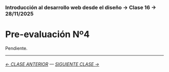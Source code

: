 ### Introducción al desarrollo web desde el diseño → Clase 16 → 28/11/2025

# Pre-evaluación Nº4

Pendiente.

- - - - - - - 

###### [← CLASE ANTERIOR](https://github.com/profesorfaco/opr/tree/main/clase-15) — [SIGUIENTE CLASE →](https://github.com/profesorfaco/opr/tree/main/clase-17)
